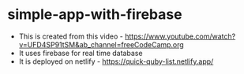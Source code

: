 # simple-app-with-firebase
- This is created from this video - https://www.youtube.com/watch?v=UFD4SP91tSM&ab_channel=freeCodeCamp.org
- It uses firebase for real time database 
- It is deployed on netlify - https://quick-quby-list.netlify.app/
